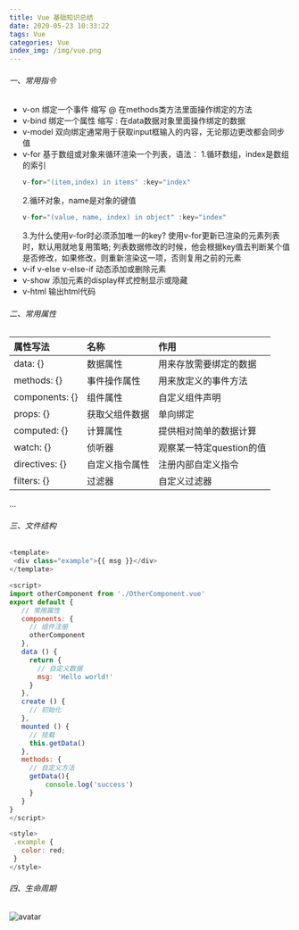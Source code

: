 ```yaml
---
title: Vue 基础知识总结
date: 2020-05-23 10:33:22
tags: Vue
categories: Vue
index_img: /img/vue.png
---
```

###### 一、常用指令

- v-on 绑定一个事件 缩写 @ 在methods类方法里面操作绑定的方法
- v-bind 绑定一个属性 缩写 : 在data数据对象里面操作绑定的数据
- v-model 双向绑定通常用于获取input框输入的内容，无论那边更改都会同步值
- v-for 基于数组或对象来循环渲染一个列表，语法：
 1.循环数组，index是数组的索引
   ```javascript
   v-for="(item,index) in items" :key="index"
   ```
   2.循环对象，name是对象的键值 
   ```javascript
   v-for="(value, name, index) in object" :key="index"
   ```
   3.为什么使用v-for时必须添加唯一的key?
      使用v-for更新已渲染的元素列表时，默认用就地复用策略;
      列表数据修改的时候，他会根据key值去判断某个值是否修改，如果修改，则重新渲染这一项，否则复用之前的元素
- v-if v-else v-else-if 动态添加或删除元素
- v-show 添加元素的display样式控制显示或隐藏
- v-html 输出html代码

###### 二、常用属性

属性写法 | 名称 | 作用
:---|:---|:---
data: {}       |数据属性      |  用来存放需要绑定的数据
methods: {}    |事件操作属性  |  用来放定义的事件方法
components: {} |组件属性      |  自定义组件声明
props: {}      |获取父组件数据 |  单向绑定
computed: {}   |计算属性      |  提供相对简单的数据计算
watch: {}      |侦听器        |  观察某一特定question的值  
directives: {} |自定义指令属性 |  注册内部自定义指令
filters: {}    |过滤器        |  自定义过滤器
...

###### 三、文件结构

 ```javascript
<template>
  <div class="example">{{ msg }}</div>
</template>

<script>
import otherComponent from './OtherComponent.vue'
export default {
    // 常用属性
    components: {
      // 组件注册
      otherComponent
    },
    data () { 
      return {
        // 自定义数据
        msg: 'Hello world!'
      }
    },    
    create () {
      // 初始化
    },
    mounted () {
      // 挂载
      this.getData()
    },
    methods: {
      // 自定义方法
      getData(){
          console.log('success')
      }
    }
}
</script>

<style>
  .example {
    color: red;
  }
</style>

 ```

 ###### 四、生命周期

![avatar](https://cn.vuejs.org/images/lifecycle.png)